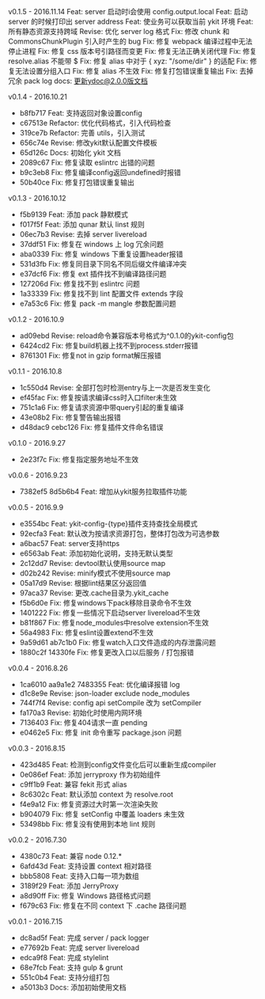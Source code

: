 v0.1.5 - 2016.11.14
Feat: server 启动时i会使用 config.output.local
Feat: 启动 server 的时候打印出 server address
Feat: 使业务可以获取当前 ykit 环境
Feat: 所有静态资源支持跨域
Revise: 优化 server log 格式
Fix: 修改 chunk 和 CommonsChunkPlugin 引入时产生的 bug
Fix: 修复 webpack 编译过程中无法停止进程
Fix: 修复 css 版本号引路径而变更
Fix: 修复无法正确关闭代理
Fix: 修复resolve.alias 不能带 $
Fix: 修复 alias 中对于 { xyz: "/some/dir" } 的适配
Fix: 修复无法设置分组入口
Fix: 修复 alias 不生效
Fix: 修复打包错误重复输出
Fix: 去掉冗余 pack log
docs: 更新ydoc@2.0.0版文档

v0.1.4 - 2016.10.21
* b8fb717 Feat: 支持返回对象设置config
* c67513e Refactor: 优化代码格式，引入代码检查
* 319ce7b Refactor: 完善 utils，引入测试
* 656c74e Revise: 修改ykit默认配置文件模板
* 65d126c Docs: 初始化 ykit 文档
* 2089c67 Fix: 修复读取 eslintrc 出错的问题
* b9c3eb8 Fix: 修复编译config返回undefined时报错
* 50b40ce Fix: 修复打包错误重复输出

v0.1.3 - 2016.10.12
* f5b9139 Feat: 添加 pack 静默模式
* f017f5f Feat: 添加 qunar 默认 linst 规则
* 06ec7b3 Revise: 去掉 server livereload
* 37ddf51 Fix: 修复在 windows 上 log 冗余问题
* aba0339 Fix: 修复 windows 下重复设置header报错
* 531d3fb Fix: 修复同目录下同名不同后缀文件编译冲突
* e37dcf6 Fix: 修复 ext 插件找不到编译路径问题
* 127206d Fix: 修复找不到 eslintrc 问题
* 1a33339 Fix: 修复找不到 lint 配置文件 extends 字段
* e7a53c6 Fix: 修复 pack -m mangle 参数配置问题

v0.1.2 - 2016.10.9
* ad09ebd Revise: reload命令兼容版本号格式为^0.1.0的ykit-config包
* 6424cd2 Fix: 修复build机器上找不到process.stderr报错
* 8761301 Fix: 修复not in gzip format解压报错

v0.1.1 - 2016.10.8
* 1c550d4 Revise: 全部打包时检测entry与上一次是否发生变化
* ef45fac Fix: 修复按请求编译css时入口filter未生效
* 751c1a6 Fix: 修复请求资源中带query引起的重复编译
* 43e08b2 Fix: 修复警告输出报错
* d48dac9 cebc126 Fix: 修复插件文件命名错误

v0.1.0 - 2016.9.27
* 2e23f7c Fix: 修复指定服务地址不生效

v0.0.6 - 2016.9.23
* 7382ef5 8d5b6b4 Feat: 增加从ykit服务拉取插件功能

v0.0.5 - 2016.9.9

* e3554bc Feat: ykit-config-{type}插件支持查找全局模式
* 92ecfa3 Feat: 默认改为按请求资源打包，整体打包改为可选参数
* a6bac57 Feat: server支持https
* e6563ab Feat: 添加初始化说明，支持无默认类型
* 2c12dd7 Revise: devtool默认使用source map
* d02b242 Revise: minify模式不使用source map
* 05a17d9 Revise: 根据lint结果区分返回值
* 97aca37 Revise: 更改.cache目录为.ykit_cache
* f5b6d0e Fix: 修复windows下pack移除目录命令不生效
* 1401222 Fix: 修复一些情况下启动server livereload不生效
* b81f867 Fix: 修复node_modules中resolve extension不生效
* 56a4983 Fix: 修复eslint设置extend不生效
* 9a59d61 ab7c1b0 Fix: 修复watch入口文件造成的内存泄露问题
* 1880c2f 14330fe Fix: 修复更改入口以后服务 / 打包报错

v0.0.4 - 2016.8.26

* 1ca6010 aa9a1e2 7483355 Feat: 优化编译报错 log
* d1c8e9e Revise: json-loader exclude node_modules
* 744f7f4 Revise: config api setCompile 改为 setCompiler
* fa170a3 Revise: 初始化时使用内网环境
* 7136403 Fix: 修复404请求一直 pending
* e0462e5 Fix: 修复 init 命令重写 package.json 问题

v0.0.3 - 2016.8.15

* 423d485 Feat: 检测到config文件变化后可以重新生成compiler
* 0e086ef Feat: 添加 jerryproxy 作为初始组件
* c9ff1b9 Feat: 兼容 fekit 形式 alias
* 8c6302c Feat: 默认添加 context 为 resolve.root
* f4e9a12 Fix: 修复资源过大时第一次渲染失败
* b904079 Fix: 修复 setConfig 中覆盖 loaders 未生效
* 53498bb Fix: 修复没有使用到本地 lint 规则

v0.0.2 - 2016.7.30

* 4380c73 Feat: 兼容 node 0.12.*
* 6afd43d Feat: 支持设置 context 相对路径
* bbb5808 Feat: 支持入口每一项为数组
* 3189f29 Feat: 添加 JerryProxy
* a8d90ff Fix: 修复 Windows 路径格式问题
* f679c63 Fix: 修复在不同 context 下 .cache 路径问题

v0.0.1 - 2016.7.15

* dc8ad5f Feat: 完成 server / pack logger
* e77692b Feat: 完成 server livereload
* edca9f8 Feat: 完成 stylelint
* 68e7fcb Feat: 支持 gulp & grunt
* 551c0b4 Feat: 支持分组打包
* a5013b3 Docs: 添加初始使用文档
